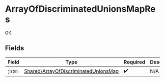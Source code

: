 # ArrayOfDiscriminatedUnionsMapRes

OK


## Fields

| Field                                                                                        | Type                                                                                         | Required                                                                                     | Description                                                                                  |
| -------------------------------------------------------------------------------------------- | -------------------------------------------------------------------------------------------- | -------------------------------------------------------------------------------------------- | -------------------------------------------------------------------------------------------- |
| `json`                                                                                       | [Shared\ArrayOfDiscriminatedUnionsMap](../../Models/Shared/ArrayOfDiscriminatedUnionsMap.md) | :heavy_check_mark:                                                                           | N/A                                                                                          |